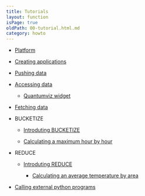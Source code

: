 ```yaml
---
title: Tutorials
layout: function
isPage: true
oldPath: 00-tutorial.html.md
category: howto
---
```



* [Platform](platform)

* [Creating applications](creating-applications)

* [Pushing data](pushing-data)

* [Accessing data](accessing-data)

    * [Quantumviz widget](quantumviz)

* [Fetching data](fetching-data)

* BUCKETIZE

  * [Introduting BUCKETIZE](intro-bucketize)

  * [Calculating a maximum hour by hour](bucketize-maximum-hour-by-hour)

* REDUCE

  * [Introduting REDUCE](intro-reduce)

	* [Calculating an average temperature by area](reduce-average-temperature-by-area)

* [Calling external python programs](calling-external-python-programs)
